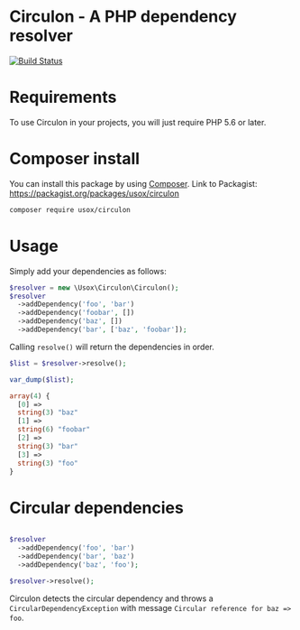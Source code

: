 # Circulon - A PHP dependency resolver

[![Build Status](https://travis-ci.org/usox/circulon.svg?branch=master)](https://travis-ci.org/usox/circulon)

Requirements
============

To use Circulon in your projects, you will just require PHP 5.6 or later.

Composer install
================

You can install this package by using [Composer](http://getcomposer.org).
Link to Packagist: https://packagist.org/packages/usox/circulon

```sh
composer require usox/circulon
```

Usage
=====

Simply add your dependencies as follows:

```php
$resolver = new \Usox\Circulon\Circulon();
$resolver
  ->addDependency('foo', 'bar')
  ->addDependency('foobar', [])
  ->addDependency('baz', [])
  ->addDependency('bar', ['baz', 'foobar']);
```

Calling `resolve()` will return the dependencies in order.

```php
$list = $resolver->resolve();

var_dump($list);

array(4) {
  [0] =>
  string(3) "baz"
  [1] =>
  string(6) "foobar"
  [2] =>
  string(3) "bar"
  [3] =>
  string(3) "foo"
}
```

Circular dependencies
=====================

```php

$resolver
  ->addDependency('foo', 'bar')
  ->addDependency('bar', 'baz')
  ->addDependency('baz', 'foo');

$resolver->resolve();
```

Circulon detects the circular dependency and throws a `CircularDependencyException` with message `Circular reference for baz => foo`.
